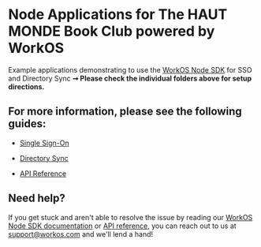 # Node Applications for The HAUT MONDE Book Club powered by WorkOS

Example applications demonstrating to use the [WorkOS Node SDK](https://github.com/workos-inc/workos-node) for SSO and Directory Sync
**➞ Please check the individual folders above for setup directions.**

## For more information, please see the following guides:

- [Single Sign-On](https://workos.com/docs/sso/guide)
- [Directory Sync](https://workos.com/docs/directory-sync/guide)

- [API Reference](https://workos.com/docs/reference)

## Need help?

If you get stuck and aren't able to resolve the issue by reading our [WorkOS Node SDK documentation](https://docs.workos.com/sdk/node) or [API reference](https://workos.com/docs/reference), you can reach out to us at support@workos.com and we'll lend a hand!
